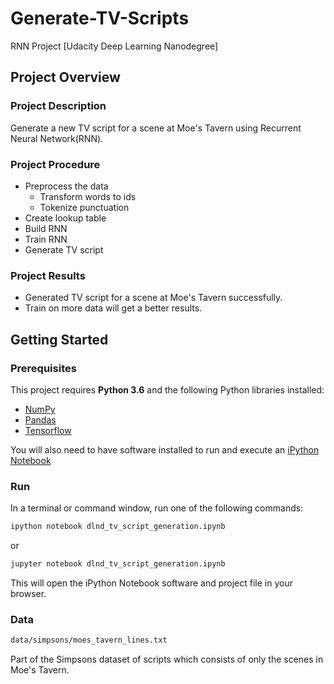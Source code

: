 # Generate-TV-Scripts
RNN Project [Udacity Deep Learning Nanodegree]

## Project Overview
### Project Description
Generate a new TV script for a scene at Moe's Tavern using Recurrent Neural Network(RNN).

### Project Procedure
- Preprocess the data
  - Transform words to ids
  - Tokenize punctuation
- Create lookup table
- Build RNN
- Train RNN
- Generate TV script

### Project Results
- Generated TV script for a scene at Moe's Tavern successfully.
- Train on more data will get a better results.


## Getting Started
### Prerequisites
This project requires **Python 3.6** and the following Python libraries installed:

- [NumPy](http://www.numpy.org/)
- [Pandas](http://pandas.pydata.org)
- [Tensorflow](https://www.tensorflow.org/install/pip)

You will also need to have software installed to run and execute an [iPython Notebook](http://ipython.org/notebook.html)


### Run
In a terminal or command window, run one of the following commands:

```bash
ipython notebook dlnd_tv_script_generation.ipynb
```  
or
```bash
jupyter notebook dlnd_tv_script_generation.ipynb
```

This will open the iPython Notebook software and project file in your browser.

### Data
```bash
data/simpsons/moes_tavern_lines.txt
```  
Part of the Simpsons dataset of scripts which consists of only the scenes in Moe's Tavern.
